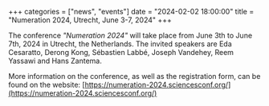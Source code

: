+++
categories = ["news", "events"]
date = "2024-02-02 18:00:00"
title = "Numeration 2024, Utrecht, June 3-7, 2024"
+++

The conference *"Numeration 2024"* will take 
place from June 3th to June 7th, 2024 in Utrecht, the Netherlands. 
The invited speakers are Eda Cesaratto, Derong Kong, Sébastien Labbé, Joseph Vandehey, Reem Yassawi and Hans Zantema.

More information on the conference, as well as the registration form, can be found on the website:
[https://numeration-2024.sciencesconf.org/](https://numeration-2024.sciencesconf.org/)
